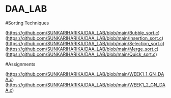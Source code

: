 # DAA_LAB

#Sorting Techniques

(https://github.com/SUNKARIHARIKA/DAA_LAB/blob/main/Bubble_sort.c)
(https://github.com/SUNKARIHARIKA/DAA_LAB/blob/main/Insertion_sort.c)
(https://github.com/SUNKARIHARIKA/DAA_LAB/blob/main/Selection_sort.c)
(https://github.com/SUNKARIHARIKA/DAA_LAB/blob/main/Merge_sort.c)
(https://github.com/SUNKARIHARIKA/DAA_LAB/blob/main/Quick_sort.c)

#Assignments

(https://github.com/SUNKARIHARIKA/DAA_LAB/blob/main/WEEK1_1_GN_DAA.c)
(https://github.com/SUNKARIHARIKA/DAA_LAB/blob/main/WEEK1_2_GN_DAA.c)
